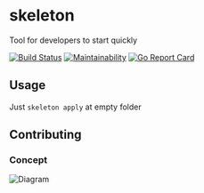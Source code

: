 # skeleton
Tool for developers to start quickly

[![Build Status](https://travis-ci.org/antonmarin/skeleton.svg?branch=master)](https://travis-ci.org/antonmarin/skeleton)
[![Maintainability](https://api.codeclimate.com/v1/badges/be26177fc9d769f9e8b4/maintainability)](https://codeclimate.com/github/antonmarin/skeleton/maintainability)
[![Go Report Card](https://goreportcard.com/badge/github.com/antonmarin/skeleton)](https://goreportcard.com/report/github.com/antonmarin/skeleton)

## Usage

Just `skeleton apply` at empty folder

## Contributing

### Concept

![Diagram](http://www.plantuml.com/plantuml/png/BSr12i9038NXVKxnbhgO2uX8HT2jLmXZEWJ6JCcaYwBUtKAx_Tw3V-Z17lExqgtPgENEEPelIEc2JN12Tk6GJhboxpkJMeYFd0NFEXSrV0YuJbDT3jlZI3_Qf_Ct9Jmqj5XpeK7ijIR_)
